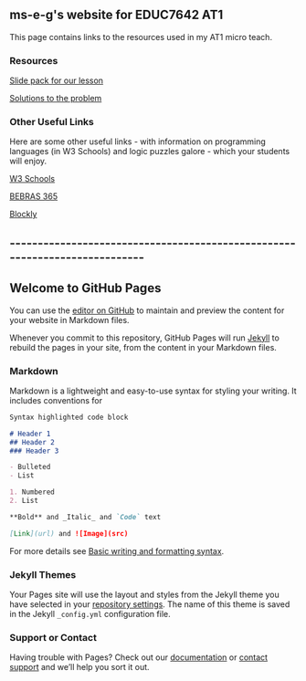 ## ms-e-g's website for EDUC7642 AT1

This page contains links to the resources used in my AT1 micro teach.
### Resources

[Slide pack for our lesson](https://github.com/ms-e-g/ms-e-g.github.io/edit/main/index.md)

[Solutions to the problem](https://github.com/ms-e-g/ms-e-g.github.io/edit/main/index.md)


### Other Useful Links
Here are some other useful links - with information on programming languages (in W3 Schools) and logic puzzles galore - which your students will enjoy.

[W3 Schools](https://www.w3schools.com/)

[BEBRAS 365](https://digitalcareers.csiro.au/en/Bebras/Bebras-resources/Bebras_365)

[Blockly](https://blockly.games/)



## ---------------------------------------------------------------------------
## Welcome to GitHub Pages

You can use the [editor on GitHub](https://github.com/ms-e-g/ms-e-g.github.io/edit/main/index.md) to maintain and preview the content for your website in Markdown files.

Whenever you commit to this repository, GitHub Pages will run [Jekyll](https://jekyllrb.com/) to rebuild the pages in your site, from the content in your Markdown files.

### Markdown

Markdown is a lightweight and easy-to-use syntax for styling your writing. It includes conventions for

```markdown
Syntax highlighted code block

# Header 1
## Header 2
### Header 3

- Bulleted
- List

1. Numbered
2. List

**Bold** and _Italic_ and `Code` text

[Link](url) and ![Image](src)
```

For more details see [Basic writing and formatting syntax](https://docs.github.com/en/github/writing-on-github/getting-started-with-writing-and-formatting-on-github/basic-writing-and-formatting-syntax).

### Jekyll Themes

Your Pages site will use the layout and styles from the Jekyll theme you have selected in your [repository settings](https://github.com/ms-e-g/ms-e-g.github.io/settings/pages). The name of this theme is saved in the Jekyll `_config.yml` configuration file.

### Support or Contact

Having trouble with Pages? Check out our [documentation](https://docs.github.com/categories/github-pages-basics/) or [contact support](https://support.github.com/contact) and we’ll help you sort it out.
